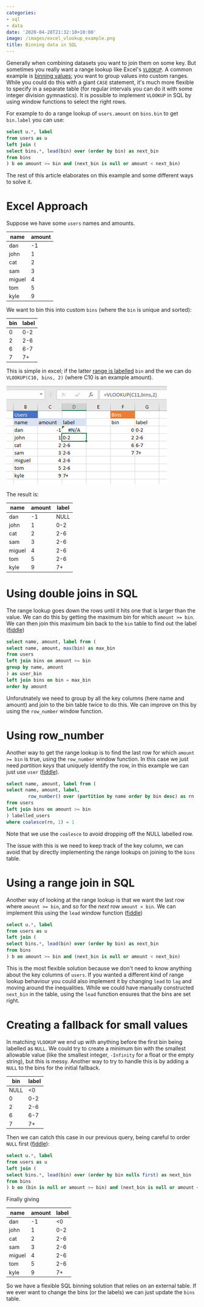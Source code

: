 ```yaml
---
categories:
- sql
- data
date: '2020-04-28T21:32:10+10:00'
image: /images/excel_vlookup_example.png
title: Binning data in SQL
---
```


Generally when combining datasets you want to join them on some key.
But sometimes you really want a range lookup like Excel's [`VLOOKUP`](https://support.office.com/en-us/article/VLOOKUP-function-0BBC8083-26FE-4963-8AB8-93A18AD188A1).
A common example is [binning values](/excel-binning); you want to group values into custom ranges.
While you could do this with a giant `CASE` statement, it's much more flexible to specify in a separate table (for regular intervals you can do it with some integer division gymnastics).
It is possible to implement `VLOOKUP` in SQL by using window functions to select the right rows.

For example to do a range lookup of `users.amount` on `bins.bin` to get `bin.label` you can use:

```SQL
select u.*, label
from users as u
left join (
select bins.*, lead(bin) over (order by bin) as next_bin
from bins
) b on amount >= bin and (next_bin is null or amount < next_bin)
```

The rest of this article elaborates on this example and some different ways to solve it.

# Excel Approach

Suppose we have some `users` names and amounts.

| name       | amount    |
| ---------- | --------- |
| dan        | -1        |
| john       | 1         |
| cat        | 2         |
| sam        | 3         |
| miguel     | 4         |
| tom        | 5         |
| kyle       | 9         |

We want to bin this into custom `bins` (where the `bin` is unique and sorted):

| bin | label |
| --- | ----- |
|  0  |  0-2  |
|  2  |  2-6  |
|  6  |  6-7  |
|  7  |  7+   |


This is simple in excel; if the latter [range is labelled](https://support.office.com/en-us/article/define-and-use-names-in-formulas-4d0f13ac-53b7-422e-afd2-abd7ff379c64) `bin` and the we can do `VLOOKUP(C10, bins, 2)` (where C10 is an example amount).

![Example of VLOOKUP on Bins problem](/images/excel_vlookup_example.png)

The result is:


| name       | amount    | label     |
| ---------- | --------- | --------- |
| dan        | -1        | NULL      |
| john       | 1         | 0-2       |
| cat        | 2         | 2-6       |
| sam        | 3         | 2-6       |
| miguel     | 4         | 2-6       |
| tom        | 5         | 2-6       |
| kyle       | 9         | 7+        |

# Using double joins in SQL

The range lookup goes down the rows until it hits one that is larger than the value.
We can do this by getting the maximum bin for which `amount >= bin`.
We can then join this maximum bin back to the `bin` table to find out the label ([fiddle](https://dbfiddle.uk/?rdbms=postgres_11&fiddle=3de4cc34e8a174332ff7203c87701653))

```SQL
select name, amount, label from (
select name, amount, max(bin) as max_bin
from users
left join bins on amount >= bin
group by name, amount
) as user_bin
left join bins on bin = max_bin
order by amount
```

Unforutnately we need to group by all the key columns (here name and amount) and join to the bin table twice to do this.
We can improve on this by using the `row_number` window function.

# Using row_number

Another way to get the range lookup is to find the last row for which `amount >= bin` is true, using the `row_number` window function.
In this case we just need *partition keys* that uniquely identify the row, in this example we can just use `user` ([fiddle](https://dbfiddle.uk/?rdbms=postgres_11&fiddle=3cf1a29c98452fb53e146a5166ed17c9)).

```SQL
select name, amount, label from (
select name, amount, label,
        row_number() over (partition by name order by bin desc) as rn
from users
left join bins on amount >= bin
) labelled_users
where coalesce(rn, 1) = 1
```

Note that we use the `coalesce` to avoid dropping off the NULL labelled row.

The issue with this is we need to keep track of the key column, we can avoid that by directly implementing the range lookups on joining to the `bins` table.


# Using a range join in SQL

Another way of looking at the range lookup is that we want the last row where `amount >= bin`, and so for the *next* row `amount < bin`.
We can implement this using the `lead` window function ([fiddle](https://dbfiddle.uk/?rdbms=postgres_11&fiddle=df49b9bbec80328437ece987473e4b52))

```SQL
select u.*, label
from users as u
left join (
select bins.*, lead(bin) over (order by bin) as next_bin
from bins
) b on amount >= bin and (next_bin is null or amount < next_bin)
```

This is the most flexible solution because we don't need to know anything about the key columns of `users`.
If you wanted a different kind of range lookup behaviour you could also implement it by changing `lead` to `lag` and moving around the inequalities.
While we could have manually constructed `next_bin` in the table, using the `lead` function ensures that the bins are set right.

# Creating a fallback for small values

In matching `VLOOKUP` we end up with anything before the first bin being labelled as `NULL`.
We could try to create a minimum bin with the smallest allowable value (like the smallest integer, `-Infinity` for a float or the empty string), but this is messy.
Another way to try to handle this is by adding a `NULL` to the bins for the initial fallback.

| bin | label |
| --- | ----- |
| NULL |  <0  |
|  0  |  0-2  |
|  2  |  2-6  |
|  6  |  6-7  |
|  7  |  7+   |

Then we can catch this case in our previous query, being careful to order `NULL` first ([fiddle](https://dbfiddle.uk/?rdbms=postgres_11&fiddle=2f1418c9b607dedf21ffd2502136f016)):

```SQL
select u.*, label
from users as u
left join (
select bins.*, lead(bin) over (order by bin nulls first) as next_bin
from bins
) b on (bin is null or amount >= bin) and (next_bin is null or amount < next_bin)
```

Finally giving

| name       | amount    | label     |
| ---------- | --------- | --------- |
| dan        | -1        | <0        |
| john       | 1         | 0-2       |
| cat        | 2         | 2-6       |
| sam        | 3         | 2-6       |
| miguel     | 4         | 2-6       |
| tom        | 5         | 2-6       |
| kyle       | 9         | 7+        |

So we have a flexible SQL binning solution that relies on an external table.
If we ever want to change the bins (or the labels) we can just update the `bins` table.